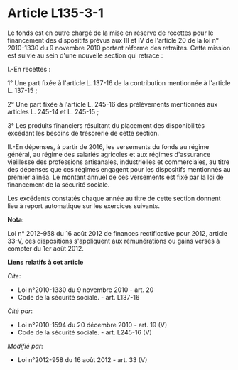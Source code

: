 # Article L135-3-1

Le fonds est en outre chargé de la mise en réserve de recettes pour le financement des dispositifs prévus aux III et IV de
l'article 20 de la loi n° 2010-1330 du 9 novembre 2010 portant réforme des retraites. Cette mission est suivie au sein d'une
nouvelle section qui retrace : 

I.-En recettes : 

1° Une part fixée à l'article L. 137-16 de la contribution mentionnée à l'article L. 137-15 ; 

2° Une part fixée à l'article L. 245-16 des prélèvements mentionnés aux articles L. 245-14 et L. 245-15 ; 

3° Les produits financiers résultant du placement des disponibilités excédant les besoins de trésorerie de cette section. 

II.-En dépenses, à partir de 2016, les versements du fonds au régime général, au régime des salariés agricoles et aux régimes
d'assurance vieillesse des professions artisanales, industrielles et commerciales, au titre des dépenses que ces régimes
engagent pour les dispositifs mentionnés au premier alinéa. Le montant annuel de ces versements est fixé par la loi de
financement de la sécurité sociale. 

Les excédents constatés chaque année au titre de cette section donnent lieu à report automatique sur les exercices suivants.

**Nota:**

Loi n° 2012-958 du 16 août 2012 de finances rectificative pour 2012, article 33-V, ces dispositions s'appliquent aux
rémunérations ou gains versés à compter du 1er août 2012.

**Liens relatifs à cet article**

_Cite_:

  - Loi n°2010-1330 du 9 novembre 2010 - art. 20
  - Code de la sécurité sociale. - art. L137-16

_Cité par_:

  - Loi n°2010-1594 du 20 décembre 2010 - art. 19 (V)
  - Code de la sécurité sociale. - art. L245-16 (V)

_Modifié par_:

  - Loi n°2012-958 du 16 août 2012 - art. 33 (V)
